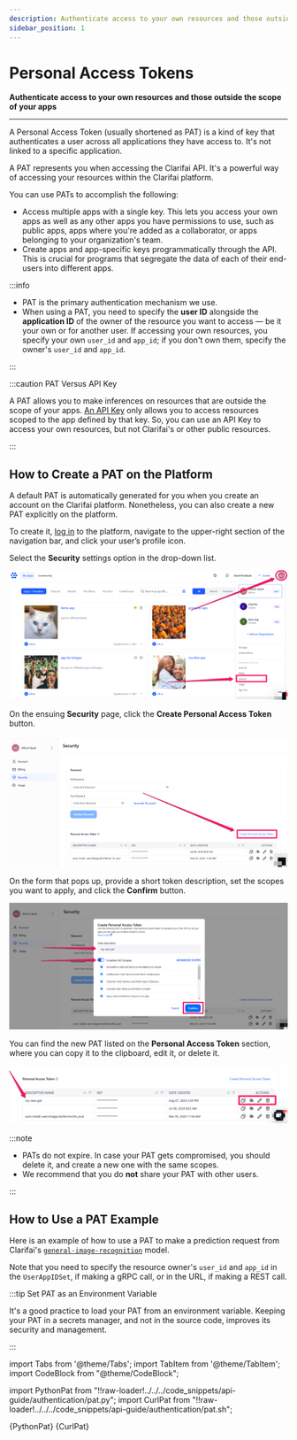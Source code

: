 ```yaml
---
description: Authenticate access to your own resources and those outside the scope of your apps
sidebar_position: 1
---
```


# Personal Access Tokens

**Authenticate access to your own resources and those outside the scope of your apps**
<hr />

A Personal Access Token \(usually shortened as PAT\) is a kind of key that authenticates a user across all applications they have access to. It's not linked to a specific application.

A PAT represents you when accessing the Clarifai API. It's a powerful way of accessing your resources within the Clarifai platform. 

You can use PATs to accomplish the following:

- Access multiple apps with a single key. This lets you access your own apps as well as any other apps you have permissions to use, such as public apps, apps where you're added as a collaborator, or apps belonging to your organization's team.
- Create apps and app-specific keys programmatically through the API. This is crucial for programs that segregate the data of each of their end-users into different apps.


:::info

- PAT is the primary authentication mechanism we use.  
- When using a PAT, you need to specify the **user ID** alongside the **application ID** of the owner of the resource you want to access — be it your own or for another user. If accessing your own resources, you specify your own `user_id` and `app_id`; if you don't own them, specify the owner's `user_id` and `app_id`. 

:::

:::caution PAT Versus API Key

A PAT allows you to make inferences on resources that are outside the scope of your apps. [An API Key](https://docs.clarifai.com/clarifai-basics/authentication/app-specific-api-keys) only allows you to access resources scoped to the app defined by that key. So, you can use an API Key to access your own resources, but not Clarifai's or other public resources. 

:::

## How to Create a PAT on the Platform

A default PAT is automatically generated for you when you create an account on the Clarifai platform. Nonetheless, you can also create a new PAT explicitly on the platform. 

To create it, [log in](https://clarifai.com/login) to the platform, navigate to the upper-right section of the navigation bar, and click your user’s profile icon.

Select the **Security** settings option in the drop-down list.

![Create new PAT on Community](/img/others/create_pat_community.png)

On the ensuing **Security** page, click the **Create Personal Access Token** button.  

![Account security settings](/img/others/account_security_settings.png)

On the form that pops up, provide a short token description, set the scopes you want to apply, and click the **Confirm** button.

![create pat](/img/others/pat_dialog_box.png)

You can find the new PAT listed on the **Personal Access Token** section, where you can copy it to the clipboard, edit it, or delete it. 

![listed pat](/img/others/pat_section_1.png)

:::note

- PATs do not expire. In case your PAT gets compromised, you should delete it, and create a new one with the same scopes.
- We recommend that you do **not** share your PAT with other users.

:::

## How to Use a PAT Example

Here is an example of how to use a PAT to make a prediction request from Clarifai's [`general-image-recognition`](https://clarifai.com/clarifai/main/models/general-image-recognition) model. 

Note that you need to specify the resource owner's `user_id` and `app_id` in the `UserAppIDSet`, if making a gRPC call, or in the URL, if making a REST call. 

:::tip Set PAT as an Environment Variable

It's a good practice to load your PAT from an environment variable. Keeping your PAT in a secrets manager, and not in the source code, improves its security and management. 

:::

import Tabs from '@theme/Tabs';
import TabItem from '@theme/TabItem';
import CodeBlock from "@theme/CodeBlock";

import PythonPat from "!!raw-loader!../../../code_snippets/api-guide/authentication/pat.py";
import CurlPat from "!!raw-loader!../../../code_snippets/api-guide/authentication/pat.sh";

<Tabs>
<TabItem value="python" label="Python">
     <CodeBlock className="language-python">{PythonPat}</CodeBlock>
</TabItem>

<TabItem value="curl" label="cURL">
    <CodeBlock className="language-bash">{CurlPat}</CodeBlock>
</TabItem>
</Tabs>
